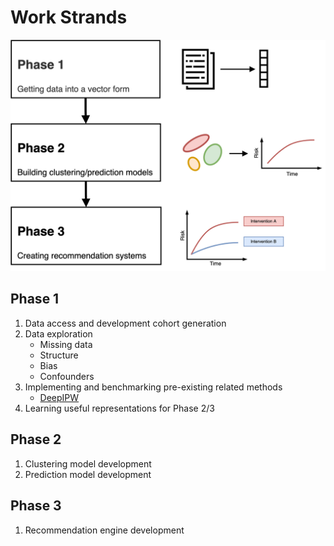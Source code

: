 # Work Strands

<img src="gfx/project_phases.png" alt="Phases" style="width:512px;"/>

## Phase 1

1. Data access and development cohort generation
2. Data exploration
    - Missing data
    - Structure
    - Bias
    - Confounders
3. Implementing and benchmarking pre-existing related methods
    - [DeepIPW](https://github.com/AIMedLab/DeepIPW)
4. Learning useful representations for Phase 2/3

## Phase 2

1. Clustering model development
2. Prediction model development

## Phase 3

1. Recommendation engine development
